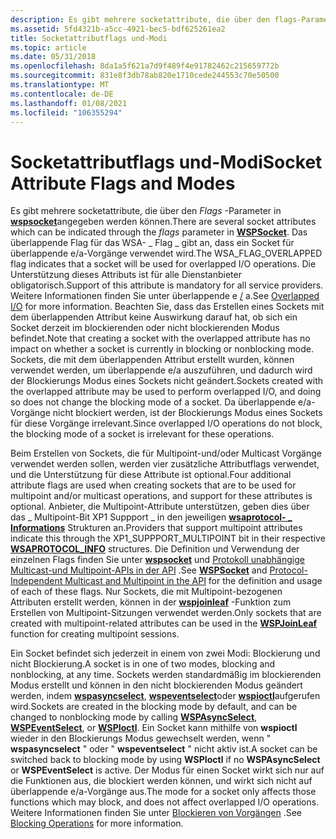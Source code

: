 ```yaml
---
description: Es gibt mehrere socketattribute, die über den flags-Parameter in wspsocket angegeben werden können.
ms.assetid: 5fd4321b-a5cc-4921-bec5-bdf625261ea2
title: Socketattributflags und-Modi
ms.topic: article
ms.date: 05/31/2018
ms.openlocfilehash: 8da1a5f621a7d9f489f4e91782462c215659772b
ms.sourcegitcommit: 831e8f3db78ab820e1710cede244553c70e50500
ms.translationtype: MT
ms.contentlocale: de-DE
ms.lasthandoff: 01/08/2021
ms.locfileid: "106355294"
---
```

# <a name="socket-attribute-flags-and-modes"></a><span data-ttu-id="444db-103">Socketattributflags und-Modi</span><span class="sxs-lookup"><span data-stu-id="444db-103">Socket Attribute Flags and Modes</span></span>

<span data-ttu-id="444db-104">Es gibt mehrere socketattribute, die über den *Flags* -Parameter in [**wspsocket**](/windows/desktop/api/Ws2spi/nc-ws2spi-lpwspsocket)angegeben werden können.</span><span class="sxs-lookup"><span data-stu-id="444db-104">There are several socket attributes which can be indicated through the *flags* parameter in [**WSPSocket**](/windows/desktop/api/Ws2spi/nc-ws2spi-lpwspsocket).</span></span> <span data-ttu-id="444db-105">Das überlappende Flag für das WSA- \_ Flag \_ gibt an, dass ein Socket für überlappende e/a-Vorgänge verwendet wird.</span><span class="sxs-lookup"><span data-stu-id="444db-105">The WSA\_FLAG\_OVERLAPPED flag indicates that a socket will be used for overlapped I/O operations.</span></span> <span data-ttu-id="444db-106">Die Unterstützung dieses Attributs ist für alle Dienstanbieter obligatorisch.</span><span class="sxs-lookup"><span data-stu-id="444db-106">Support of this attribute is mandatory for all service providers.</span></span> <span data-ttu-id="444db-107">Weitere Informationen finden Sie unter überlappende e [/](overlapped-i-o-2.md) a.</span><span class="sxs-lookup"><span data-stu-id="444db-107">See [Overlapped I/O](overlapped-i-o-2.md) for more information.</span></span> <span data-ttu-id="444db-108">Beachten Sie, dass das Erstellen eines Sockets mit dem überlappenden Attribut keine Auswirkung darauf hat, ob sich ein Socket derzeit im blockierenden oder nicht blockierenden Modus befindet.</span><span class="sxs-lookup"><span data-stu-id="444db-108">Note that creating a socket with the overlapped attribute has no impact on whether a socket is currently in blocking or nonblocking mode.</span></span> <span data-ttu-id="444db-109">Sockets, die mit dem überlappenden Attribut erstellt wurden, können verwendet werden, um überlappende e/a auszuführen, und dadurch wird der Blockierungs Modus eines Sockets nicht geändert.</span><span class="sxs-lookup"><span data-stu-id="444db-109">Sockets created with the overlapped attribute may be used to perform overlapped I/O, and doing so does not change the blocking mode of a socket.</span></span> <span data-ttu-id="444db-110">Da überlappende e/a-Vorgänge nicht blockiert werden, ist der Blockierungs Modus eines Sockets für diese Vorgänge irrelevant.</span><span class="sxs-lookup"><span data-stu-id="444db-110">Since overlapped I/O operations do not block, the blocking mode of a socket is irrelevant for these operations.</span></span>

<span data-ttu-id="444db-111">Beim Erstellen von Sockets, die für Multipoint-und/oder Multicast Vorgänge verwendet werden sollen, werden vier zusätzliche Attributflags verwendet, und die Unterstützung für diese Attribute ist optional.</span><span class="sxs-lookup"><span data-stu-id="444db-111">Four additional attribute flags are used when creating sockets that are to be used for multipoint and/or multicast operations, and support for these attributes is optional.</span></span> <span data-ttu-id="444db-112">Anbieter, die Multipoint-Attribute unterstützen, geben dies über das \_ Multipoint-Bit XP1 Suppport \_ in den jeweiligen [**wsaprotocol- \_ Informations**](/windows/win32/api/winsock2/ns-winsock2-wsaprotocol_infoa) Strukturen an.</span><span class="sxs-lookup"><span data-stu-id="444db-112">Providers that support multipoint attributes indicate this through the XP1\_SUPPPORT\_MULTIPOINT bit in their respective [**WSAPROTOCOL\_INFO**](/windows/win32/api/winsock2/ns-winsock2-wsaprotocol_infoa) structures.</span></span> <span data-ttu-id="444db-113">Die Definition und Verwendung der einzelnen Flags finden Sie unter [**wspsocket**](/windows/desktop/api/Ws2spi/nc-ws2spi-lpwspsocket) und [Protokoll unabhängige Multicast-und Multipoint-APIs in der API](protocol-independent-multicast-and-multipoint-in-the-spi-2.md) .</span><span class="sxs-lookup"><span data-stu-id="444db-113">See [**WSPSocket**](/windows/desktop/api/Ws2spi/nc-ws2spi-lpwspsocket) and [Protocol-Independent Multicast and Multipoint in the API](protocol-independent-multicast-and-multipoint-in-the-spi-2.md) for the definition and usage of each of these flags.</span></span> <span data-ttu-id="444db-114">Nur Sockets, die mit Multipoint-bezogenen Attributen erstellt werden, können in der [**wspjoinleaf**](/windows/desktop/api/Ws2spi/nc-ws2spi-lpwspjoinleaf) -Funktion zum Erstellen von Multipoint-Sitzungen verwendet werden.</span><span class="sxs-lookup"><span data-stu-id="444db-114">Only sockets that are created with multipoint-related attributes can be used in the [**WSPJoinLeaf**](/windows/desktop/api/Ws2spi/nc-ws2spi-lpwspjoinleaf) function for creating multipoint sessions.</span></span>

<span data-ttu-id="444db-115">Ein Socket befindet sich jederzeit in einem von zwei Modi: Blockierung und nicht Blockierung.</span><span class="sxs-lookup"><span data-stu-id="444db-115">A socket is in one of two modes, blocking and nonblocking, at any time.</span></span> <span data-ttu-id="444db-116">Sockets werden standardmäßig im blockierenden Modus erstellt und können in den nicht blockierenden Modus geändert werden, indem [**wspasyncselect**](/previous-versions/windows/desktop/legacy/ms742267(v=vs.85)), [**wspeventselect**](/previous-versions/windows/hardware/network/ff566287(v=vs.85))oder [**wspioctl**](/previous-versions/windows/hardware/network/ff566296(v=vs.85))aufgerufen wird.</span><span class="sxs-lookup"><span data-stu-id="444db-116">Sockets are created in the blocking mode by default, and can be changed to nonblocking mode by calling [**WSPAsyncSelect**](/previous-versions/windows/desktop/legacy/ms742267(v=vs.85)), [**WSPEventSelect**](/previous-versions/windows/hardware/network/ff566287(v=vs.85)), or [**WSPIoctl**](/previous-versions/windows/hardware/network/ff566296(v=vs.85)).</span></span> <span data-ttu-id="444db-117">Ein Socket kann mithilfe von **wspioctl** wieder in den Blockierungs Modus gewechselt werden, wenn " **wspasyncselect** " oder " **wspeventselect** " nicht aktiv ist.</span><span class="sxs-lookup"><span data-stu-id="444db-117">A socket can be switched back to blocking mode by using **WSPIoctl** if no **WSPAsyncSelect** or **WSPEventSelect** is active.</span></span> <span data-ttu-id="444db-118">Der Modus für einen Socket wirkt sich nur auf die Funktionen aus, die blockiert werden können, und wirkt sich nicht auf überlappende e/a-Vorgänge aus.</span><span class="sxs-lookup"><span data-stu-id="444db-118">The mode for a socket only affects those functions which may block, and does not affect overlapped I/O operations.</span></span> <span data-ttu-id="444db-119">Weitere Informationen finden Sie unter [Blockieren von Vorgängen](blocking-operations-2.md) .</span><span class="sxs-lookup"><span data-stu-id="444db-119">See [Blocking Operations](blocking-operations-2.md) for more information.</span></span>

 

 
